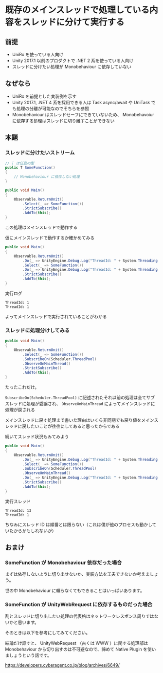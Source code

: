 # 既存のメインスレッドで処理している内容をスレッドに分けて実行する

## 前提

* UniRx を使っている人向け
* Unity 2017.1 以前のプロダクトで .NET 2 系を使っている人向け
* スレッドに分けたい処理が Monobehaviour に依存していない

## なぜなら

* UniRx を前提とした実装例を示す
* Unity 2017.1, .NET 4 系を採用できる人は Task async/await や UniTask でも処理の分離が可能なのでそちらを参照
* Monobehaviour はスレッドセーフにできていないため、 Monobehavoiur に依存する処理はスレッドに切り離すことができない

## 本題

### スレッドに分けたいストリーム

```cs
// T は任意の型
public T SomeFunction()
{
    // Monobehaviour に依存しない処理
}

public void Main()
{
    Observable.ReturnUnit()
        .Select(_ => SomeFunction())
        .StrictSubscribe()
        .AddTo(this);
}
```

この処理はメインスレッドで動作する

仮にメインスレッドで動作するか確かめてみる

```cs
public void Main()
{
    Observable.ReturnUnit()
        .Do(_ => UnityEngine.Debug.Log("ThreadId: " + System.Threading.Thread.CurrentThread.ManagedThreadId))
        .Select(_ => SomeFunction())
        .Do(_ => UnityEngine.Debug.Log("ThreadId: " + System.Threading.Thread.CurrentThread.ManagedThreadId))
        .StrictSubscribe()
        .AddTo(this);
}
```

実行ログ

```
ThreadId: 1
ThreadId: 1
```

よってメインスレッドで実行されていることがわかる

### スレッドに処理分けしてみる

```cs
public void Main()
{
    Observable.ReturnUnit()
        .Select(_ => SomeFunction())
        .SubscribeOn(Scheduler.ThreadPool)
        .ObserveOnMainThread()
        .StrictSubscribe()
        .AddTo(this);
}
```

たったこれだけ。

`SubscribeOn(Scheduler.ThreadPool)` に記述されたそれ以前の処理は全てサブスレッドに処理が委譲され、 `ObserveOnMainThread` によってメインスレッドに処理が戻される

メインスレッドに戻す処理まで書いた理由はいくら非同期でも戻り値をメインスレッドに戻したいことが往往にしてあると思ったからである

続いてスレッド状況もみてみよう

```cs
public void Main()
{
    Observable.ReturnUnit()
        .Do(_ => UnityEngine.Debug.Log("ThreadId: " + System.Threading.Thread.CurrentThread.ManagedThreadId))
        .Select(_ => SomeFunction())
        .SubscribeOn(Scheduler.ThreadPool)
        .ObserveOnMainThread()
        .Do(_ => UnityEngine.Debug.Log("ThreadId: " + System.Threading.Thread.CurrentThread.ManagedThreadId))
        .StrictSubscribe()
        .AddTo(this);
}
```

実行スレッド

```
ThreadId: 13
ThreadId: 1
```

ちなみにスレッド ID は順番とは限らない（これは僕が他のプロセスも動かしていたからかもしれないが）

## おまけ

### SomeFunction が Monobehaviour 依存だった場合

まずは依存しないように切り出せないか、実装方法を工夫できないか考えましょう。

世の中 Monobehaviour に頼らなくてもできることはいっぱいあります。

### SomeFunction が UnityWebRequest に依存するものだった場合

割とスレッドに切り出したい処理の代表格はネットワークレスポンス周りではないかと思います。

そのときは以下を参考にしてみてください。

結論だけ話すと、 UnityWebRequest （古くは WWW ）に関する処理部は Monobehaviour から切り出すのは不可避なので、諦めて Native Plugin を使いましょうという話です。

https://developers.cyberagent.co.jp/blog/archives/6649/

